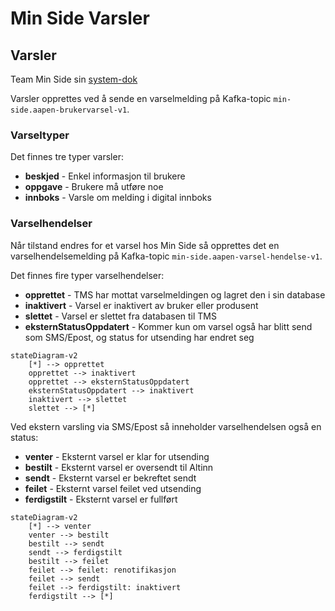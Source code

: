 # Min Side Varsler

## Varsler
Team Min Side sin [system-dok](https://navikt.github.io/tms-dokumentasjon)

Varsler opprettes ved å sende en varselmelding på Kafka-topic `min-side.aapen-brukervarsel-v1`.

### Varseltyper
Det finnes tre typer varsler:
* **beskjed** - Enkel informasjon til brukere
* **oppgave** - Brukere må utføre noe
* **innboks** - Varsle om melding i digital innboks

### Varselhendelser
Når tilstand endres for et varsel hos Min Side så opprettes det en varselhendelsemelding på Kafka-topic
`min-side.aapen-varsel-hendelse-v1`.

Det finnes fire typer varselhendelser:
* **opprettet** - TMS har mottat varselmeldingen og lagret den i sin database
* **inaktivert** - Varsel er inaktivert av bruker eller produsent
* **slettet** - Varsel er slettet fra databasen til TMS
* **eksternStatusOppdatert** - Kommer kun om varsel også har blitt send som SMS/Epost, og status for utsending har endret seg

```mermaid
stateDiagram-v2
    [*] --> opprettet
    opprettet --> inaktivert
    opprettet --> eksternStatusOppdatert
    eksternStatusOppdatert --> inaktivert
    inaktivert --> slettet
    slettet --> [*]
```

Ved ekstern varsling via SMS/Epost så inneholder varselhendelsen også en status:
* **venter** - Eksternt varsel er klar for utsending
* **bestilt** - Eksternt varsel er oversendt til Altinn
* **sendt** - Eksternt varsel er bekreftet sendt
* **feilet** - Eksternt varsel feilet ved utsending
* **ferdigstilt** - Eksternt varsel er fullført

```mermaid
stateDiagram-v2
    [*] --> venter
    venter --> bestilt
    bestilt --> sendt
    sendt --> ferdigstilt
    bestilt --> feilet
    feilet --> feilet: renotifikasjon
    feilet --> sendt
    feilet --> ferdigstilt: inaktivert
    ferdigstilt --> [*]
```
